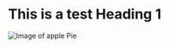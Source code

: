 # This is a test Heading 1

![Image of apple Pie](https://i0.wp.com/pearlyarts.com/wp-content/uploads/2023/11/FREE-Apple-Pie-Clipart-WM.png?fit=1000%2C1001&ssl=1)
